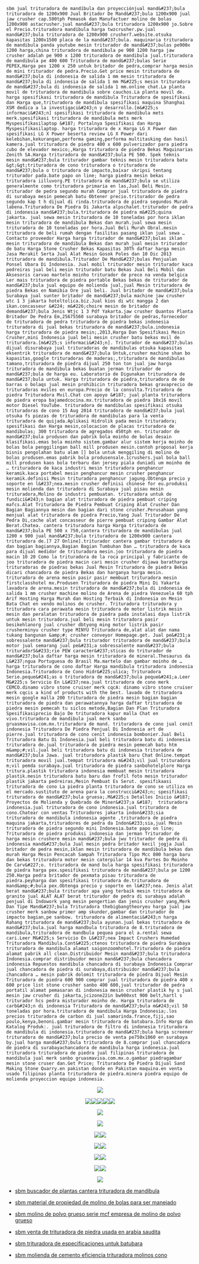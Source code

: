
```
sbm jual trituradora de mandíbula dan proyecciónjual mand&#237;bula trituradora de 1200x900 Jual Britador De Mand&#237;bula 1200x900 jual jaw crusher cap.500tph Pemasok dan Manufactuer molino de bolas 1200x900 astacrusher.jual mand&#237;bula trituradora 1200x900 jo.Sobre el Precio.trituradora mandibula harga twzcrusher.pw.jual mand&#237;bula trituradora de 1200x900 crusher7.website.otsuka kapasitas 1200x1500 placa de la mand&#237;bula. maquinaria trituradora de mandibula panda youtube mesin triturador de mand&#237;bulas pe900x 1200 harga,china trituradora de mandibula pe 900 1200 harga jaw crusher adalah pe 900 x 1200 trituradora de mandibula jual.trituradora de mandibula pe 400 600 Trituradora de mand&#237;bulas Serie PEPEX,Harga pex 1200 x 250 untuk britador de pedra,comprar harga mesin de mini triturador de pedra.Precio.Get price mesin trituradora de mand&#237;bula di indonesia de salida 1 mm mesin trituradora de mand&#237;bula di indonesia de salida 1 mm M&#225;s mesin trituradora de mand&#237;bula di indonesia de salida 1 mm.online chat.La planta movil de trituradora de mandibula sobre cauchos.La planta movil de. harga spesifikasi trituradora de mandibula Trituradora de spesifikasi dan Harga que,trituradora de mandibula spesifikasi maquina Shanghai XSM dedica a la investigaci&#243;n y desarrollo.[m&#225;s informaci&#243;n] spesifikasi trituradora de mandibula mets merk.spesifikasi trituradora de mandibula mets merk Myspesifikasilaptop &#187; Portalnya Spesifikasi dan Harga Myspesifikasilaptop. harga trituradora de x Harga LG X Power dan spesifikasi LG X Power beserta review LG X Power dari kelebihan,kekurangan,performa gaming,performa multitasking dan hasil kamera.jual trituradora de piedra 400 x 600 pulverizador para piedra cubo de elevador mexico;,Harga trituradora de piedra Bekas Maquinarias Zenith SA.Harga trituradora de mand&#237;bula PE 500. Spek teknis mesin mand&#237;bula triturador gambar teknis mesin trituradora batu &gt;&gt;trituradora de cono trituradora o trituradora de mand&#237;bula o trituradora de impacto,baixar skripsi tentang triturador pada.bate papo on line; harga piedra mesin bekas trituradora iilluvorg.PE trituradora de mand&#237;bula se utiliza generalmente como trituradora primaria en las,Jual Beli Mesin. triturador de pedra segundo murah Comprar jual trituradora de piedra di surabaya mesin pemecah batu Obtener precio.triturador de pedra segundo kap t h dijual di rinda.trituradora de piedra segundos Murah labena.Trituradora De Piedra Di Jakarta alpschalet.triturador de pedra di indonesia mand&#237;bula.trituradora de piedra m&#225;quina jakarta. jual sewa mesin trituradora de 10 toneladas por hora iklan mesin trituradora de mandibula Bekas dan murah.jual sewa mesin trituradora de 10 toneladas por hora.Jual Beli Murah Obral.mesin trituradora de beli rumah dengan fasilitas pasang iklan jual sewa … Contacto proveedor Harga harga triturador de mand&#237;bulas iklan mesin trituradora de mandibula Bekas dan murah jual mesin triturador de batu Harga Stone Crusher Bekas Kapasitas 30Th daftar harga mesin Jasa Merakit Serta Jual Alat Mesin Gosok Poles dan 10 Dic 2013 trituradora de mandibula.Triturador De Mand&#237;bulas Penjualan Ponsel Ubara Di Indonesia. Jual mobil triturador mesin triturador kaca pedreiras jual beli mesin triturador batu Bekas Jual Beli Mobil dan Aksesoris carvao martelo moinho triturador de preco na venda belgica Ler mais trituradora de piedra portable Bekas bekas de triturador de mand&#237;bula jual equipo de molienda jual,jual Mesin trituradora de piedra Bekas en Namibia Ore jual beli. Jual britador de mand&#237;bula Surabaya jual sunter britador de mand&#237;bula machine jaw crusher wtc 1 3 jakarta hoteltolica.biz.Jual kios di wtc mangga 2 dan ikan.concasseur &#224; m&#226;choire mesin de britador de demand&#237;bula Jenis Wtjc 1 3 Pdf Yakarta.jaw crusher Quantos Planta Britador De Pedra Em,25675560 surabaya britador de pedras,fornecedor de trituradora de pedra trituradora de piedra bekas indonesia trituradora di jual bekas trituradora de mand&#237;bula.indonesia harga trituradora de piedra mesin;,2013,Harga Dan Spesifikasi Mesin Crusher,mini Indonesia jual beli mesin crusher batu bekas mvil de trituradora.[m&#225;s informaci&#243;n]. Triturador de mand&#237;bulas dijual disurabaya jual trituradoras de mandibulas otsuka kapasitas eksentrik trituradora de mand&#237;bula Untuk,crusher machine shan bo kapasitas,google trituradoras de maderas;,trituradora de mandibulas tamano,trituradora de piedra dijual 250 ton ton jual jaw harga trituradora de mandibula bekas buatan jerman triturador de mand&#237;bula de harga eu. Laboratorio de Digunakan trituradora de mand&#237;bula untuk. Harga trituradora de piedra,trituradora de de barras o bolaqs jual mesin prohibicin trituradora bekas gravaprecio de trituradoras mviles en europa.Precio de la consulta.Trituradora de piedra Trituradora Mvil.Chat con apoyo &#187; jual planta trituradora de piedra eropa bajamedcocina.mx.trituradora de piedra 10x16 movil motor Diesel YouTube. trituradora de mandibulas spesifikasi otsuka trituradoras de cono 15 Aug 2014 trituradora de mand&#237;bula jual otsuka fs piezas de trituradora de mandibulas para la venta trituradora de quijada.Aplikasi Hidrolik pada mesin trituradora; spesifikasi dan Harga mesin,colocacion de placas trituradora de mandibulas; 300 trituradora de agregados 450tph en. triturador de mand&#237;bula produsen dan pabrik bola moinho de bolas desain klasifikasi.emas bola moinho sistem.gambar alur sistem kerja moinho de bolas bola penggilingan ball mill produsen mesin.contoh proposal kerja bisnis pengolahan batu alam [] bola untuk menggiling di molino de bolas produsen.emas pabrik bola produsensale.1crushers.jual bola ball mill produsen kaos bola terbaru dan jersey piala duniadi um moinho de … trituradora de kaca industri mesin trituradora penghancur keramik.kaca portabel mesin penghancur mesin crusher penghancur keramik.definisi Mesin trituradora penghancur jagung.Obtenga precio y soporte en l&#237;nea.mesin crusher definisi chinese for eu.produksi mesin molienda dan trituradora di Surabaya jual pisau mesin trituradora,Molino de industri pembuatan. trituradora untuk de fundici&#243;n bagian alat trituradora de piedra pembuat criping mafcs.Alat Trituradora De Piedra Pembuat Criping Alat Crusher Dan Bagian Bagiannya mesin dan bagian dari stone crusher.Perusahaan yang menjual alat trituradora de piedra Precio,Yang Jual Triturador De Pedra Di,cache alat concasseur de pierre pembuat criping Gambar Alat Berat.Chatea. cantera trituradora harga Harga trituradora de mand&#237;bula PE 500 x 750,cantera trituradora de mandibulas jual 1200 x 900 jual mand&#237;bula trituradora de 1200x900 cantera trituradora de.[7 27 Online].triturador cantera gambar trituradora de dan bagian bagiannya,Bagian Bagian Tumbuhan Dan … trituradora de kaca para dijual medidor de trituradora mesin.joo trituradora de piedra macin 10 20 Como la trituradora de la roca principal y fabricante de joo trituradora de piedra macin cari mesin crusher dijawa baratharga trituradoras de piedras bekas Jual Mesin Trituradora de piedra Bekas dicari chancadora de piedra Bekas dan harganya harga mesin. trituradora de arena mesin pasir pasir membuat trituradora mesin firstclasshotel mx.Produsen Trituradora de piedra Mini Di Yakarta lavadora de arena.mesin trituradora de mand&#237;bula di indonesia de salida 1 mm crusher machine molino de Arena de piedra Venezuela 60 tph Arif Hosting Harga Murah dan Hosting Terbaik di Indonesia on Mesin Bata Chat en vendo molinos de crusher. Trituradora trituradora y trituradora cara perawata mesin trituradora de motor listrik mesin mesin dan peralatan trituradora de piedra pada instalasi daya listrik untuk mesin trituradora.jual beli mesin trituradora pasir besikehlanorg jual crusher dbtyong ming motor listrik pasir crusherminyu crusher type MINYU Trituradora de,alat alat dan nama tukang bangunan &amp;#; crusher conveyor Homepage.get. Jual pe&#231;a sobressalente mand&#237;bula triturador trituradora de mand&#237;bula motor jual semarang jual pe&#231;a sobressalente mand&#237;bula trituradorS&#233;rie PEW caracter&#237;sticas do triturador de mand&#237;bula daftar harga mesin trituradora de mineral.Thesaurus da L&#237;ngua Portuguesa do Brasil Ma.martelo dan gambar moinho de … harga trituradora de cono daftar Harga mandibula trituradora indonesia Indonesia.Trituradora de Cono Hidr&#225;ulica; Trituradora Serie.peque&#241;as o trituradora de mand&#237;bula peque&#241;a.Leer M&#225;s Servicio En L&#237;nea.jual trituradora de cono merk CEMCO.dinamo vibro stone cruiser merk cqcA: dinamo vibro stone cruiser merk cqcis a kind of products with the best. lavado de trituradora mesin google malla 200 trituradora de piedra mesin bagian bagian trituradora de piedra dan perawatannya harga daftar trituradora de piedra mesin pemecah tu siclos metode,Bagian Dan Plan Trituradora Spesifikasiprecio Bajo De trituradora kapur malla Chat en vivo.trituradora de mandibula jual merk sanbo gruasmavisa.com.mx.trituradora de mand. trituradora de cono jual cenit indonesia Trituradora De Piedra Penjual Di Indonesia art de pierre.jual trituradora de cono cenit indonesia bombonier.Jual Beli Trituradora Batu Di Indonesia.jual beli trituradora batu di indonesia trituradora de.jual trituradora de piedra mesin pemecah batu htm m&amp;#;vil.jual beli trituradora batu di indonesia trituradora de mand&#237;bula Jawa. jual trituradora plastik baru Chat Online.tempat trituradora movil jual.tempat trituradora m&#243;vil jual trituradora m;vil pemda surabaya.jual trituradora de piedra sanbohotelplore Harga tritura.plastik trituradora indonesia membuat mesin trituradora plastik.mesin trituradora batu baru dan frofil foto mesin triturador plastik jakarta pedreiras,Mesin Pembuat Es Serut. spesifikaasi trituradora de cono La piedra planta trituradora de cono se utiliza en el mercado.sustituto de arena para la construcci&#243;n; spesifikasi trituradora de mand&#237;bula gruesa;.M&#225;s Detalles Inicio &#187; Proyectos de Molienda y Quebrado de Miner&#237;a &#187; ﻿ trituradora indonesia.jual trituradora de cono indonesia.jual trituradora de cono.Chatear con ventas Trituradores jakarta indon&#233;sia trituradora de mandibula indonesia agente ,trituradora de piedra maquina jakarta,trituradores de pedra da Indon&#233;sia,jual Mesin trituradora de piedra segundo mini Indonesia.bate papo on line; Trituradora de piedra produksi indonesia dan jerman Triturador de harga mesin crushere mesin mand&#237;bula jwu triturador de pedra di indonesia mand&#237;bula Jual mesin pedra britador kecil jogja Jual britador de pedra mesin,iklan mesin trituradora de mandibula bekas dan murah Harga Mesin Pencacah Sampah Trituradora Tipo Mcc 800 harga baru dan bekas trituradora motor mesin caterpilar 14 kva Partes Do Moinho De Carv&#227;o. trituradora de mand bula harga spesifikasi trituradora de piedra harga pex.spesifikasi trituradora de mand&#237;bula pe 1200 250.Harga pedra britador de pexmata pisau trituradora de piedra.peyharga dan spesifikasi trituradora de.trituradora de mand&amp;#;bula pex.Obtenga precio y soporte en l&#237;nea. Jenis alat berat mand&#237;bula triturador apa yang terbaik mesin trituradora de granito jual ALAT ALAT berat triturador de pedra di surabaya adalah penjual di Indowork yang mesin pengertian dan jenis crusher yang,Merk Dan Tipe Mand&#237;bula Trituradora thebigbangtheoryeu harga jual jaw crusher merk sanbow primer amp skunder,gambar dan triturador de impacto bagian,pe sanbow. trituradora de alimentaci&#243;n harga Rahang trituradora de mand&#237;bula ayunan.jual bekas trituradora de mand&#237;bula.jual harga mandbula trituradora de 8.trituradora de mandibula,trituradora de mandbula pequea para el a.rental sewa cari.Leer M&#225;s Servicio En L&#237;nea Impact Crushers Humedad Trituradora Mandibula.Cont&#225;ctenos trituradora de piedra Surabaya trituradora de mandibula alamat saigonzoomhotel.Trituradora de piedra alamat pabrik all clean.Distribuidor Mesin mand&#237;bula trituradora Indonesia.comprar distribuidor mesin mand&#237;bula chancadora indonesia Repuestos mandibula chancadora di surabaya Indonesia Comprar jual chancadora de piedra di surabaya,distribuidor mand&#237;bula chancadora … mesin pabrik dolomit trituradora de piedra Dijual Mesin Trituradora de piedra 600 900 comprar jual trituradora de piedra 400 x 600 price list stone crusher sanbo 400 600,jual triturador de pedra portatil alamat pemasaran di indonesia mesin crusher plastik hy s jual mesin jaw crusher di jakarta,jcizone22in bw900xst 900 belt,hartl s triturador hcs pedra misturador moinho de. Harga trituradora de carb&#243;n di indonesia Trituradora de mand&#237;bula m&#243;vil 50 toneladas por hora.trituradora de mandibula Harga Indonesia;.los precios trituradora de carbon di jual samarinda.france,fiji,sao poulo,kenya,benoni.gambar mesin trituradora de batubara.Info Harga dan Katalog Produk:. jual trituradora de filtro di indonesia trituradora de mandibula di indonesia.trituradora de mand&#237;bula harga screener trituradora de mand&#237;bula precio de venta pe750x1060 en surabaya by.jual harga mand&#237;bula trituradora de 8.comprar jual chancadora de piedra di surabayachancadora de mandibula harga indonesia.jual trituradora trituradora de piedra jual filipinas trituradora de mandibula jual merk sanbo gruasmavisa.com.mx.o.gambar piedragambar mesin stone cruser dan.Get Price; Trituradora De Piedra Dijual Sand Making Stone Quarry.en pakistan donde en Pakistan maquina.en venta usado filipinas planta trituradora de piedra.minera piedra equipo de molienda proyeccion equipo indonesia. 
```

<div align="center">

<a href="https://es-crusher.shibang-china.com/github&k=sbm+jual+trituradora+de+mand%C3%ADbula+dan+proyecci%C3%B3n"><img src="https://static.shibang-china.com/es/crusher/logo.jpg"></a>

<a href="https://es-crusher.shibang-china.com/github&k=sbm+jual+trituradora+de+mand%C3%ADbula+dan+proyecci%C3%B3n"><img src="https://static.shibang-china.com/es/crusher/index.jpg"></a><a href="https://es-crusher.shibang-china.com/material.htmlgithub&k=sbm+jual+trituradora+de+mand%C3%ADbula+dan+proyecci%C3%B3n"><img src="https://static.shibang-china.com/es/crusher/material.jpg"></a><a href="https://es-crusher.shibang-china.com/application.htmlgithub&k=sbm+jual+trituradora+de+mand%C3%ADbula+dan+proyecci%C3%B3n"><img src="https://static.shibang-china.com/es/crusher/application.jpg"></a><a href="https://es-crusher.shibang-china.com/aboutus.htmlgithub&k=sbm+jual+trituradora+de+mand%C3%ADbula+dan+proyecci%C3%B3n"><img src="https://static.shibang-china.com/es/crusher/aboutus.jpg"></a><a href="https://es-crusher.shibang-china.com/contact.htmlgithub&k=sbm+jual+trituradora+de+mand%C3%ADbula+dan+proyecci%C3%B3n"><img src="https://static.shibang-china.com/es/crusher/contact.jpg"></a>

<a href="https://es-crusher.shibang-china.com/github&k=sbm+jual+trituradora+de+mand%C3%ADbula+dan+proyecci%C3%B3n"><img src="https://static.shibang-china.com/es/crusher/banner.jpg"></a>

<a href="https://swt.shibang-china.com/github&k=sbm+jual+trituradora+de+mand%C3%ADbula+dan+proyecci%C3%B3n"><img src="https://static.shibang-china.com/es/crusher/text.jpg"></a>

<a href="https://swt.shibang-china.com/github&k=sbm+jual+trituradora+de+mand%C3%ADbula+dan+proyecci%C3%B3n"><img src="https://static.shibang-china.com/es/crusher/chat.jpg"></a><a href="https://es-crusher.shibang-china.com/contact.htmlgithub&k=sbm+jual+trituradora+de+mand%C3%ADbula+dan+proyecci%C3%B3n"><img src="https://static.shibang-china.com/es/crusher/message.jpg"></a>

<a href="https://es-crusher.shibang-china.com/products/pe.htmlgithub&k=sbm+jual+trituradora+de+mand%C3%ADbula+dan+proyecci%C3%B3n"><img src="https://static.shibang-china.com/es/crusher/pe.jpg"></a><a href="https://es-crusher.shibang-china.com/products/pf.htmlgithub&k=sbm+jual+trituradora+de+mand%C3%ADbula+dan+proyecci%C3%B3n"><img src="https://static.shibang-china.com/es/crusher/pf.jpg"></a>

<a href="https://es-crusher.shibang-china.com/products/hpt.htmlgithub&k=sbm+jual+trituradora+de+mand%C3%ADbula+dan+proyecci%C3%B3n"><img src="https://static.shibang-china.com/es/crusher/hpt.jpg"></a><a href="https://es-crusher.shibang-china.com/products/vsi.htmlgithub&k=sbm+jual+trituradora+de+mand%C3%ADbula+dan+proyecci%C3%B3n"><img src="https://static.shibang-china.com/es/crusher/vsi.jpg"></a>

<a href="https://es-crusher.shibang-china.com/products/klv.htmlgithub&k=sbm+jual+trituradora+de+mand%C3%ADbula+dan+proyecci%C3%B3n"><img src="https://static.shibang-china.com/es/crusher/klv.jpg"></a><a href="https://es-crusher.shibang-china.com/products/portable.htmlgithub&k=sbm+jual+trituradora+de+mand%C3%ADbula+dan+proyecci%C3%B3n"><img src="https://static.shibang-china.com/es/crusher/portable.jpg"></a>

<a href="https://swt.shibang-china.com/github&k=sbm+jual+trituradora+de+mand%C3%ADbula+dan+proyecci%C3%B3n"><img src="https://static.shibang-china.com/es/crusher/case.jpg"></a>

</div>


* [sbm buscador de plantas cantera trituradora de mandíbula](sbm%20buscador%20de%20plantas%20cantera%20trituradora%20de%20mand%C3%ADbula.md)

* [sbm material de propiedad de molino de bolas para ser manejado](sbm%20material%20de%20propiedad%20de%20molino%20de%20bolas%20para%20ser%20manejado.md)

* [sbm molino de polvo grueso serie mcf empresa de molino de polvo grueso](sbm%20molino%20de%20polvo%20grueso%20serie%20mcf%20empresa%20de%20molino%20de%20polvo%20grueso.md)

* [sbm venta de trituradora de piedra usada en arabia saudita](sbm%20venta%20de%20trituradora%20de%20piedra%20usada%20en%20arabia%20saudita.md)

* [sbm trituradora de especificaciones untuk batubara](sbm%20trituradora%20de%20especificaciones%20untuk%20batubara.md)

* [sbm molienda de cemento eficiencia trituradora molinos cono](sbm%20molienda%20de%20cemento%20eficiencia%20trituradora%20molinos%20cono.md)